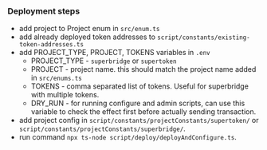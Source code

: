 ### Deployment steps

- add project to Project enum in `src/enum.ts`
- add already deployed token addresses to `script/constants/existing-token-addresses.ts`
- add PROJECT_TYPE, PROJECT, TOKENS variables in `.env`
    - PROJECT_TYPE - `superbridge` or `supertoken`
    - PROJECT - project name. this should match the project name added in `src/enums.ts`
    - TOKENS - comma separated list of tokens. Useful for superbridge with multiple tokens. 
    - DRY_RUN - for running configure and admin scripts, can use this variable to check the effect first before actually sending transaction.
- add project config in `script/constants/projectConstants/supertoken/` or `script/constants/projectConstants/superbridge/`.
- run command `npx ts-node script/deploy/deployAndConfigure.ts`.
